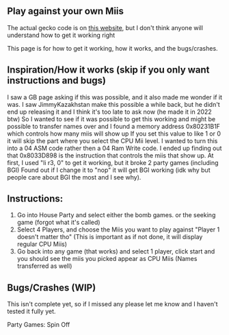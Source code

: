 ## Play against your own Miis

The actual gecko code is on [this website](https://b0sh1Mods.github.io/GeckoCodes.html), but I don't think anyone will understand how to get it working right

This page is for how to get it working, how it works, and the bugs/crashes.

## Inspiration/How it works (skip if you only want instructions and bugs)

I saw a GB page asking if this was possible, and it also made me wonder if it was. I saw JimmyKazakhstan make this possible a while back, but he didn't end up releasing it and I think it's too late to ask now (he made it in 2022 btw)
So I wanted to see if it was possible to get this working and might be possible to transfer names over and I found a memory address 0x80231B1F which controls how many miis will show up
If you set this value to like 1 or 0 it will skip the part where you select the CPU Mii level. I wanted to turn this into a 04 ASM code rather then a 04 Ram Write code.
I ended up finding out that 0x8033D898 is the instruction that controls the miis that show up. At first, I used "li r3, 0" to get it working, but it broke 2 party games (including BGI)
Found out if I change it to "nop" it will get BGI working (idk why but people care about BGI the most and I see why).

## Instructions:

1. Go into House Party and select either the bomb games. or the seeking game (forgot what it's called)
2. Select 4 Players, and choose the Miis you want to play against "Player 1 doesn't matter tho" (This is important as if not done, it will display regular CPU Miis)
3. Go back into any game (that works) and select 1 player, click start and you should see the miis you picked appear as CPU Miis (Names transferred as well)

## Bugs/Crashes (WIP)

This isn't complete yet, so if I missed any please let me know and I haven't tested it fully yet.

Party Games: Spin Off 
